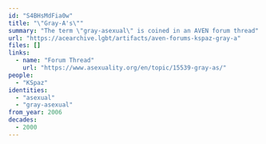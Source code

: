 ```yaml
---
id: "S4BHsMdFia0w"
title: "\"Gray-A's\""
summary: "The term \"gray-asexual\" is coined in an AVEN forum thread"
url: "https://acearchive.lgbt/artifacts/aven-forums-kspaz-gray-a"
files: []
links:
  - name: "Forum Thread"
    url: "https://www.asexuality.org/en/topic/15539-gray-as/"
people:
  - "KSpaz"
identities:
  - "asexual"
  - "gray-asexual"
from_year: 2006
decades:
  - 2000
---
```

